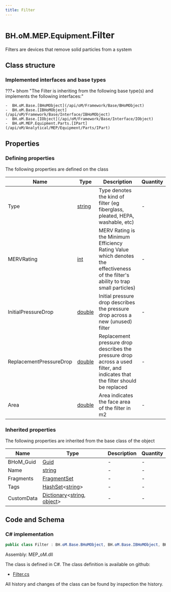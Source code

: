 ```yaml
---
title: Filter
---
```


# <small>BH.oM.MEP.Equipment.</small>**Filter**

Filters are devices that remove solid particles from a system

## Class structure

### Implemented interfaces and base types

???+ bhom "The Filter is inheriting from the following base type(s) and implements the following interfaces:"

    -  BH.oM.Base.[BHoMObject](/api/oM/Framework/Base/BHoMObject)
    -  BH.oM.Base.[IBHoMObject](/api/oM/Framework/Base/Interface/IBHoMObject)
    -  BH.oM.Base.[IObject](/api/oM/Framework/Base/Interface/IObject)
    -  BH.oM.MEP.Equipment.Parts.[IPart](/api/oM/Analytical/MEP/Equipment/Parts/IPart)


## Properties



### Defining properties

The following properties are defined on the class

| Name             | Type             | Description      | Quantity         |
|------------------|------------------|------------------|------------------|
| Type | [string](https://learn.microsoft.com/en-us/dotnet/api/System.String?view=netstandard-2.0) | Type denotes the kind of filter (eg fiberglass, pleated, HEPA, washable, etc) | - |
| MERVRating | [int](https://learn.microsoft.com/en-us/dotnet/api/System.Int32?view=netstandard-2.0) | MERV Rating is the Minimum Efficiency Rating Value which denotes the effectiveness of the filter's ability to trap small particles) | - |
| InitialPressureDrop | [double](https://learn.microsoft.com/en-us/dotnet/api/System.Double?view=netstandard-2.0) | Initial pressure drop describes the pressure drop across a new (unused) filter | - |
| ReplacementPressureDrop | [double](https://learn.microsoft.com/en-us/dotnet/api/System.Double?view=netstandard-2.0) | Replacement pressure drop describes the pressure drop across a used filter, and indicates that the filter should be replaced | - |
| Area | [double](https://learn.microsoft.com/en-us/dotnet/api/System.Double?view=netstandard-2.0) | Area indicates the face area of the filter in m2 | - |


### Inherited properties
The following properties are inherited from the base class of the object

| Name             | Type             | Description      | Quantity         |
|------------------|------------------|------------------|------------------|
| BHoM_Guid | [Guid](https://learn.microsoft.com/en-us/dotnet/api/System.Guid?view=netstandard-2.0) | - | - |
| Name | [string](https://learn.microsoft.com/en-us/dotnet/api/System.String?view=netstandard-2.0) | - | - |
| Fragments | [FragmentSet](/api/oM/Framework/Base/FragmentSet) | - | - |
| Tags | [HashSet](https://learn.microsoft.com/en-us/dotnet/api/System.Collections.Generic.HashSet-1?view=netstandard-2.0)&lt;[string](https://learn.microsoft.com/en-us/dotnet/api/System.String?view=netstandard-2.0)&gt; | - | - |
| CustomData | [Dictionary](https://learn.microsoft.com/en-us/dotnet/api/System.Collections.Generic.Dictionary-2?view=netstandard-2.0)&lt;[string](https://learn.microsoft.com/en-us/dotnet/api/System.String?view=netstandard-2.0), [object](https://learn.microsoft.com/en-us/dotnet/api/System.Object?view=netstandard-2.0)&gt; | - | - |


## Code and Schema

### C# implementation

``` C# title="C#"
public class Filter : BH.oM.Base.BHoMObject, BH.oM.Base.IBHoMObject, BH.oM.Base.IObject, BH.oM.MEP.Equipment.Parts.IPart
```

Assembly: MEP_oM.dll

The class is defined in C#. The class definition is available on github:

- [Filter.cs](https://github.com/BHoM/BHoM/blob/develop/MEP_oM/Equipment\Parts\Filter.cs)

All history and changes of the class can be found by inspection the history.
